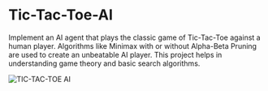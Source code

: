 # Tic-Tac-Toe-AI

Implement an AI agent that plays the classic game of Tic-Tac-Toe against a human player. Algorithms like Minimax with or without Alpha-Beta Pruning are used to create an unbeatable AI player. This project helps in understanding game theory and basic search algorithms.

![TIC-TAC-TOE AI](https://github.com/anjali200403/Tic-Tac-Toe-AI/assets/150911312/66830a2c-bb33-418c-9cec-98ae06edbcef)
